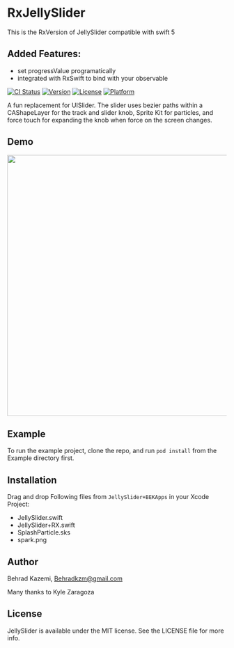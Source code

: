 # RxJellySlider

This is the RxVersion of JellySlider compatible with swift 5

## Added Features:
- set progressValue programatically
- integrated with RxSwift to bind with your observable<Float>

[![CI Status](http://img.shields.io/travis/popwarsweet/JellySlider.svg?style=flat)](https://travis-ci.org/popwarsweet/JellySlider)
[![Version](https://img.shields.io/cocoapods/v/JellySlider.svg?style=flat)](http://cocoapods.org/pods/JellySlider)
[![License](https://img.shields.io/cocoapods/l/JellySlider.svg?style=flat)](http://cocoapods.org/pods/JellySlider)
[![Platform](https://img.shields.io/cocoapods/p/JellySlider.svg?style=flat)](http://cocoapods.org/pods/JellySlider)

A fun replacement for UISlider. The slider uses bezier paths within a CAShapeLayer for the track and slider knob, Sprite Kit for particles, and force touch for expanding the knob when force on the screen changes.

## Demo
<img src="https://github.com/popwarsweet/JellySlider/blob/master/demo.gif" width="600">

## Example

To run the example project, clone the repo, and run `pod install` from the Example directory first.

## Installation

Drag and drop Following files from `JellySlider+BEKApps` in your Xcode Project:

- JellySlider.swift
- JellySlider+RX.swift
- SplashParticle.sks
- spark.png

## Author
Behrad Kazemi, Behradkzm@gmail.com

Many thanks to Kyle Zaragoza

## License

JellySlider is available under the MIT license. See the LICENSE file for more info.
